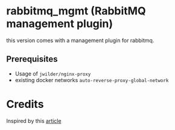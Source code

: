 # rabbitmq_mgmt (RabbitMQ management plugin)

this version comes with a management plugin for rabbitmq.

## Prerequisites

- Usage of `jwilder/nginx-proxy`
- existing docker networks `auto-reverse-proxy-global-network`

# Credits

Inspired by this [article](https://zgadzaj.com/development/docker/docker-compose/containers/rabbitmq)